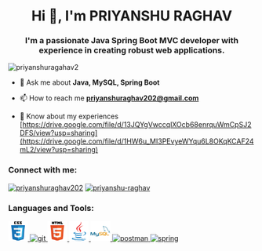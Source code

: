 <h1 align="center">Hi 👋, I'm PRIYANSHU RAGHAV</h1>
<h3 align="center">I'm a passionate Java Spring Boot MVC developer with experience in creating robust web applications.</h3>

<p align="left"> <img src="https://komarev.com/ghpvc/?username=priyanshuragahav2&label=Profile%20views&color=0e75b6&style=flat" alt="priyanshuragahav2" /> </p>

- 💬 Ask me about **Java, MySQL, Spring Boot**

- 📫 How to reach me **priyanshuraghav202@gmail.com**

- 📄 Know about my experiences [https://drive.google.com/file/d/13JQYgVwccqlXOcb68enrquWmCpSJ2DFS/view?usp=sharing](https://drive.google.com/file/d/1HW6u_MI3PEvyeWYqu6L8OKqKCAF24mL2/view?usp=sharing)

<h3 align="left">Connect with me:</h3>
<p align="left">
<a href="https://linkedin.com/in/priyanshuraghav202" target="blank"><img align="center" src="https://raw.githubusercontent.com/rahuldkjain/github-profile-readme-generator/master/src/images/icons/Social/linked-in-alt.svg" alt="priyanshuraghav202" height="30" width="40" /></a>
<a href="https://stackoverflow.com/users/priyanshu-raghav" target="blank"><img align="center" src="https://raw.githubusercontent.com/rahuldkjain/github-profile-readme-generator/master/src/images/icons/Social/stack-overflow.svg" alt="priyanshu-raghav" height="30" width="40" /></a>
</p>

<h3 align="left">Languages and Tools:</h3>
<p align="left"> <a href="https://www.w3schools.com/css/" target="_blank" rel="noreferrer"> <img src="https://raw.githubusercontent.com/devicons/devicon/master/icons/css3/css3-original-wordmark.svg" alt="css3" width="40" height="40"/> </a> <a href="https://git-scm.com/" target="_blank" rel="noreferrer"> <img src="https://www.vectorlogo.zone/logos/git-scm/git-scm-icon.svg" alt="git" width="40" height="40"/> </a> <a href="https://www.w3.org/html/" target="_blank" rel="noreferrer"> <img src="https://raw.githubusercontent.com/devicons/devicon/master/icons/html5/html5-original-wordmark.svg" alt="html5" width="40" height="40"/> </a> <a href="https://www.java.com" target="_blank" rel="noreferrer"> <img src="https://raw.githubusercontent.com/devicons/devicon/master/icons/java/java-original.svg" alt="java" width="40" height="40"/> </a> <a href="https://www.mysql.com/" target="_blank" rel="noreferrer"> <img src="https://raw.githubusercontent.com/devicons/devicon/master/icons/mysql/mysql-original-wordmark.svg" alt="mysql" width="40" height="40"/> </a> <a href="https://postman.com" target="_blank" rel="noreferrer"> <img src="https://www.vectorlogo.zone/logos/getpostman/getpostman-icon.svg" alt="postman" width="40" height="40"/> </a> <a href="https://spring.io/" target="_blank" rel="noreferrer"> <img src="https://www.vectorlogo.zone/logos/springio/springio-icon.svg" alt="spring" width="40" height="40"/> </a> </p>
